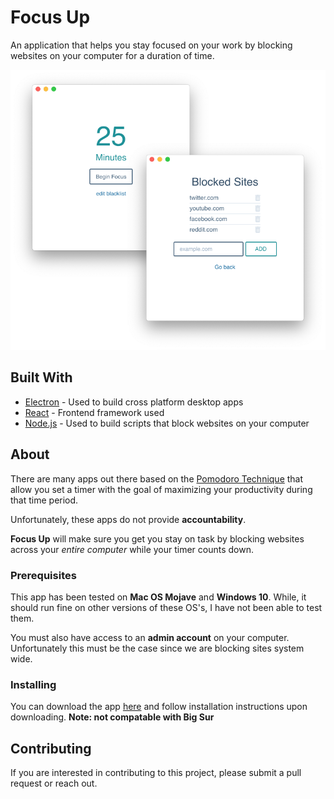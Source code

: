 # Focus Up

An application that helps you stay focused on your work by blocking websites on your computer for a duration of time.

<p align="center">
<img alt="promotional image" src="assets/layered_promo.png" width="600"/>
<p>

## Built With

- [Electron](https://electronjs.org/) - Used to build cross platform desktop apps
- [React](https://reactjs.org/) - Frontend framework used
- [Node.js](https://nodejs.org/en/) - Used to build scripts that block websites on your computer

## About

There are many apps out there based on the [Pomodoro Technique](https://en.wikipedia.org/wiki/Pomodoro_Technique) that allow you set a timer with the goal of maximizing your productivity during that time period.

Unfortunately, these apps do not provide **accountability**.

**Focus Up** will make sure you get you stay on task by blocking websites across your _entire computer_ while your timer counts down.

### Prerequisites

This app has been tested on **Mac OS Mojave** and **Windows 10**. While, it should run fine on other versions of these OS's, I have not been able to test them.

You must also have access to an **admin account** on your computer. Unfortunately this must be the case since we are blocking sites system wide.

### Installing

You can download the app [here](https://focusup.trevordebard.com) and follow installation instructions upon downloading. **Note: not compatable with Big Sur**

## Contributing

If you are interested in contributing to this project, please submit a pull request or reach out.
